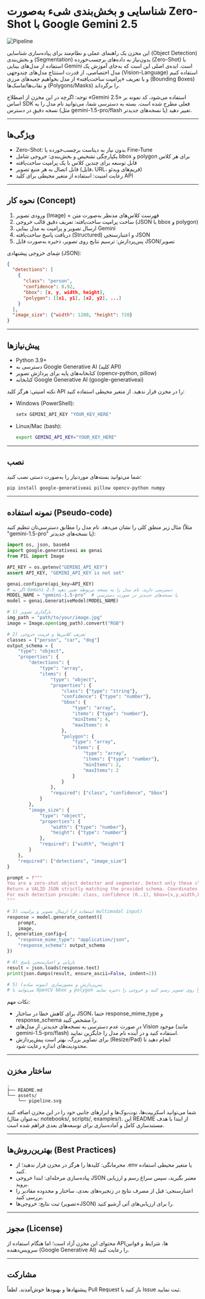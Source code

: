 # شناسایی و بخش‌بندی شیء به‌صورت Zero-Shot با Google Gemini 2.5

![Pipeline](assets/pipeline.svg)

این مخزن یک راهنمای عملی و نظام‌مند برای پیاده‌سازی شناسایی (Object Detection) و بخش‌بندی (Segmentation) بدون‌نیاز به داده‌های برچسب‌خورده (Zero-Shot) با استفاده از مدل‌های بینایی Gemini است. ایده‌ی اصلی این است که به‌جای آموزش یک مدل اختصاصی، از قدرت استنتاج مدل‌های چندوجهی (Vision-Language) استفاده کنیم و با تعریف «پرامپت ساخت‌یافته» از مدل بخواهیم جعبه‌های مرزی (Bounding Boxes) و نقاب‌ها/ماسک‌ها (Polygons/Masks) را برگرداند.

توجه: اگرچه در این مخزن از اصطلاح «Gemini 2.5» استفاده می‌شود، کد نمونه بر اساس SDK فعلی مطرح شده است. بسته به دسترسی شما، می‌توانید نام مدل را به نسخه دقیقِ در دسترس (مثل gemini-1.5-pro/flash یا نسخه‌های جدیدتر) تغییر دهید.

---

## ویژگی‌ها
- Zero-Shot: بدون نیاز به دیتاست برچسب‌خورده یا Fine-Tune
- یکپارچگی تشخیص و بخش‌بندی: خروجی شامل bbox و polygon برای هر کلاس
- قابل توسعه برای چندین کلاس با یک پرامپت ساخت‌یافته
- قابل اتصال به هر منبع تصویر (فایل، URL، فریم‌های ویدئو)
- رعایت امنیت: استفاده از متغیر محیطی برای کلید API

---

## نحوه کار (Concept)
1. ورودی تصویر (Image) + فهرست کلاس‌های مدنظر به‌صورت متن
2. ساخت پرامپت ساخت‌یافته: تعریف دقیق قالب خروجی (JSON با bbox و polygon)
3. ارسال تصویر و پرامپت به مدل بینایی Gemini
4. دریافت پاسخ ساخت‌یافته (Structured) و اعتبارسنجی JSON
5. پس‌پردازش: ترسیم نتایج روی تصویر، ذخیره به‌صورت فایل JSON/تصویر

شِمای خروجی پیشنهادی (JSON):
```json
{
  "detections": [
    {
      "class": "person",
      "confidence": 0.92,
      "bbox": [x, y, width, height],
      "polygon": [[x1, y1], [x2, y2], ...]
    }
  ],
  "image_size": {"width": 1280, "height": 720}
}
```

---

## پیش‌نیازها
- Python 3.9+
- دسترسی به Google Generative AI (کلید API)
- کتابخانه‌های پایه برای پردازش تصویر (opencv-python, pillow)
- کتابخانه Google Generative AI (google-generativeai)

نکته امنیتی: هرگز کلید API را در مخزن قرار ندهید. از متغیر محیطی استفاده کنید:
- Windows (PowerShell):
  ```powershell
  setx GEMINI_API_KEY "YOUR_KEY_HERE"
  ```
- Linux/Mac (bash):
  ```bash
  export GEMINI_API_KEY="YOUR_KEY_HERE"
  ```

---

## نصب
شما می‌توانید بسته‌های موردنیاز را به‌صورت دستی نصب کنید:
```bash
pip install google-generativeai pillow opencv-python numpy
```

---

## نمونه استفاده (Pseudo-code)
مثال زیر منطق کلی را نشان می‌دهد. نام مدل را مطابق دسترسی‌تان تنظیم کنید (مثلاً "gemini-1.5-pro" یا نسخه‌های جدیدتر):

```python
import os, json, base64
import google.generativeai as genai
from PIL import Image

API_KEY = os.getenv("GEMINI_API_KEY")
assert API_KEY, "GEMINI_API_KEY is not set"

genai.configure(api_key=API_KEY)
# اگر به Gemini 2.5 دسترسی دارید، نام مدل را به نسخه مربوطه تغییر دهید
MODEL_NAME = "gemini-1.5-pro"  # یا نسخه‌های جدیدتر در صورت دسترسی
model = genai.GenerativeModel(MODEL_NAME)

# 1) بارگذاری تصویر
img_path = "path/to/your/image.jpg"
image = Image.open(img_path).convert("RGB")

# 2) تعریف کلاس‌ها و فرمت خروجی
classes = ["person", "car", "dog"]
output_schema = {
    "type": "object",
    "properties": {
        "detections": {
            "type": "array",
            "items": {
                "type": "object",
                "properties": {
                    "class": {"type": "string"},
                    "confidence": {"type": "number"},
                    "bbox": {
                        "type": "array",
                        "items": {"type": "number"},
                        "minItems": 4,
                        "maxItems": 4
                    },
                    "polygon": {
                        "type": "array",
                        "items": {
                            "type": "array",
                            "items": {"type": "number"},
                            "minItems": 2,
                            "maxItems": 2
                        }
                    }
                },
                "required": ["class", "confidence", "bbox"]
            }
        },
        "image_size": {
            "type": "object",
            "properties": {
                "width": {"type": "number"},
                "height": {"type": "number"}
            },
            "required": ["width", "height"]
        }
    },
    "required": ["detections", "image_size"]
}

prompt = f"""
You are a zero-shot object detector and segmenter. Detect only these classes: {classes}.
Return a VALID JSON strictly matching the provided schema. Coordinates are in absolute pixel values.
For each detection provide: class, confidence (0..1), bbox=[x,y,width,height], and polygon as list of [x,y] points if available.
"""

# 3) ارسال تصویر و پرامپت (استفاده از multimodal input)
response = model.generate_content([
    prompt,
    image,
], generation_config={
    "response_mime_type": "application/json",
    "response_schema": output_schema
})

# 4) بازیابی و اعتبارسنجی پاسخ
result = json.loads(response.text)
print(json.dumps(result, ensure_ascii=False, indent=2))

# 5) پس‌پردازش و مصورسازی (نمونه ساده)
# می‌توانید با OpenCV bbox و polygon را روی تصویر رسم کنید و خروجی را ذخیره نمایید.
```

نکات مهم:
- برای کاهش خطا در ساختار JSON، حتما response_mime_type و response_schema را مشخص کنید.
- در صورت عدم دسترسی به نسخه‌های جدیدتر، از مدل‌های Vision موجود (مانند gemini-1.5-pro/flash) استفاده کنید و در آینده نام مدل را جایگزین نمایید.
- برای تصاویر بزرگ، بهتر است پیش‌پردازش (Resize/Pad) انجام دهید تا محدودیت‌های اندازه رعایت شود.

---

## ساختار مخزن
```
.
├── README.md
└── assets/
    └── pipeline.svg
```

شما می‌توانید اسکریپت‌ها، نوت‌بوک‌ها و ابزارهای جانبی خود را در این مخزن اضافه کنید (به‌عنوان مثال: notebooks/, scripts/, examples/). این README از ابتدا با هدف مستندسازی کامل و آماده‌سازی برای توسعه‌های بعدی فراهم شده است.

---

## بهترین‌روش‌ها (Best Practices)
- محرمانگی: کلیدها را هرگز در مخزن قرار ندهید؛ از .env یا متغیر محیطی استفاده کنید.
- پیاده‌سازی مرحله‌ای: ابتدا خروجی JSON معتبر بگیرید، سپس سراغ رسم و ارزیابی بروید.
- اعتبارسنجی: قبل از مصرف نتایج در زنجیره‌های بعدی، ساختار و محدوده مقادیر را بررسی کنید.
- ثبت نتایج: خروجی‌ها (تصویر+JSON) را برای ارزیابی‌های آتی آرشیو کنید.

---

## مجوز (License)
محتوای این مخزن آزاد است؛ اما هنگام استفاده از APIها، شرایط و قوانین سرویس‌دهنده (Google Generative AI) را رعایت کنید.

---

## مشارکت
پیشنهادها و بهبودها خوش‌آمدند. لطفاً Pull Request باز کنید یا Issue ثبت نمایید.
